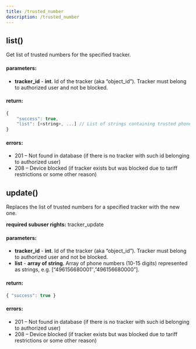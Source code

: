 ```yaml
---
title: /trusted_number
description: /trusted_number
---
```


## list()
Get list of trusted numbers for the specified tracker.

#### parameters:
* **tracker_id** - **int**. Id of the tracker (aka “object_id”). Tracker must belong to authorized user and not be blocked.

#### return:
```javascript
{
    "success": true,
    "list": [<string>, ...] // List of strings containing trusted phone numbers in international format without "+", e.g. ["496156680000", "496156680001"]
}
```

#### errors:
*   201 – Not found in database (if there is no tracker with such id belonging to authorized user)
*   208 – Device blocked (if tracker exists but was blocked due to tariff restrictions or some other reason)

## update()
Replaces the list of trusted numbers for a specified tracker with the new one.

**required subuser rights:** tracker_update

#### parameters:
* **tracker_id** - **int**. Id of the tracker (aka “object_id”). Tracker must belong to authorized user and not be blocked.
* **list** - **array of string**. Array of phone numbers (10-15 digits) represented as strings, e.g. [“496156680001″,”496156680000”].

#### return:
```javascript
{ "success": true }
```

#### errors:
*   201 – Not found in database (if there is no tracker with such id belonging to authorized user)
*   208 – Device blocked (if tracker exists but was blocked due to tariff restrictions or some other reason)

